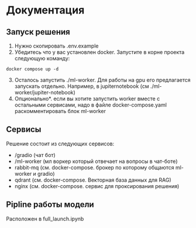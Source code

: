 # Документация

## Запуск решения

1) Нужно скопировать .env.example
2) Убедитесь что у вас установлен docker. Запустите в корне проекта следующую команду: 
```
docker compose up -d
```
3) Осталось запустить ./ml-worker. Для работы на gpu его предлагается запускать отдельно.
Например, в jupiternotebook (см ./ml-worker/jupiter-notebook)
4) Опционально*. если вы хотите запустить worker вместе с остальными сервисами, надо в файле docker-compose.yaml 
раскомментировать блок ml-worker

## Сервисы

Решение состоит из следующих сервисов:
- /gradio (чат бот)
- /ml-worker (мл воркер который отвечает на вопросы в чат-боте)
- rabbit-mq (см. docker-compose. брокер по которому общаются ml-worker и gradio)
- qdrant (см. docker-compose. Векторная база данных для RAG)
- nginx (см. docker-compose. сервис для проксирования решения)

## Pipline работы модели

Расположен в full_launch.ipynb
